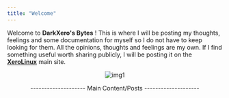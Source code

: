 ```yaml
---
title: "Welcome"
---
```


Welcome to **DarkXero's Bytes** ! This is where I will be posting my thoughts, feelings and some documentation for myself so I do not have to keep looking for them. All the opinions, thoughts and feelings are my own. If I find something useful worth sharing publicly, I will be posting it on the [**XeroLinux**](https://xerolinux.xyz) main site.

<div style="text-align: center;">

![img1](https://i.imgur.com/WnJx6Ae.png)

-------------------- Main Content/Posts --------------------

</div><br />
